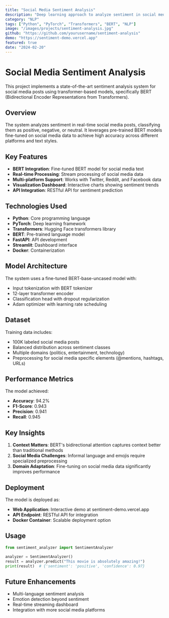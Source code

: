 ```yaml
---
title: "Social Media Sentiment Analysis"
description: "Deep learning approach to analyze sentiment in social media posts using transformers and BERT."
category: "NLP"
tags: ["Python", "PyTorch", "Transformers", "BERT", "NLP"]
image: "/images/projects/sentiment-analysis.jpg"
github: "https://github.com/yourusername/sentiment-analysis"
demo: "https://sentiment-demo.vercel.app"
featured: true
date: "2024-02-20"
---
```


# Social Media Sentiment Analysis

This project implements a state-of-the-art sentiment analysis system for social media posts using transformer-based models, specifically BERT (Bidirectional Encoder Representations from Transformers).

## Overview

The system analyzes sentiment in real-time social media posts, classifying them as positive, negative, or neutral. It leverages pre-trained BERT models fine-tuned on social media data to achieve high accuracy across different platforms and text styles.

## Key Features

- **BERT Integration**: Fine-tuned BERT model for social media text
- **Real-time Processing**: Stream processing of social media data
- **Multi-platform Support**: Works with Twitter, Reddit, and Facebook data
- **Visualization Dashboard**: Interactive charts showing sentiment trends
- **API Integration**: RESTful API for sentiment prediction

## Technologies Used

- **Python**: Core programming language
- **PyTorch**: Deep learning framework
- **Transformers**: Hugging Face transformers library
- **BERT**: Pre-trained language model
- **FastAPI**: API development
- **Streamlit**: Dashboard interface
- **Docker**: Containerization

## Model Architecture

The system uses a fine-tuned BERT-base-uncased model with:
- Input tokenization with BERT tokenizer
- 12-layer transformer encoder
- Classification head with dropout regularization
- Adam optimizer with learning rate scheduling

## Dataset

Training data includes:
- 100K labeled social media posts
- Balanced distribution across sentiment classes
- Multiple domains (politics, entertainment, technology)
- Preprocessing for social media specific elements (@mentions, hashtags, URLs)

## Performance Metrics

The model achieved:
- **Accuracy**: 94.2%
- **F1-Score**: 0.943
- **Precision**: 0.941
- **Recall**: 0.945

## Key Insights

1. **Context Matters**: BERT's bidirectional attention captures context better than traditional methods
2. **Social Media Challenges**: Informal language and emojis require specialized preprocessing
3. **Domain Adaptation**: Fine-tuning on social media data significantly improves performance

## Deployment

The model is deployed as:
- **Web Application**: Interactive demo at sentiment-demo.vercel.app
- **API Endpoint**: RESTful API for integration
- **Docker Container**: Scalable deployment option

## Usage

```python
from sentiment_analyzer import SentimentAnalyzer

analyzer = SentimentAnalyzer()
result = analyzer.predict("This movie is absolutely amazing!")
print(result)  # {'sentiment': 'positive', 'confidence': 0.97}
```

## Future Enhancements

- Multi-language sentiment analysis
- Emotion detection beyond sentiment
- Real-time streaming dashboard
- Integration with more social media platforms
